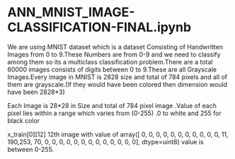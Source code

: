 # ANN_MNIST_IMAGE-CLASSIFICATION-FINAL.ipynb

We are using MNIST dataset which is a dataset Consisting of Handwritten Images from 0 to 9.These Numbers are from 0-9 and we need to classify among them so its a multiclass classification problem.There are a total 60000 images consists of digits between 0 to 9.These are all Grayscale Images.Every image in MNIST is 2828 size and total of 784 pixels and all of them are grayscale.(If they would have been colored then dimension would have been 2828*3)

Each Image is 28*28 in Size and total of 784 pixel image .Value of each pixel lies within a range which varies from (0-255) .0 to white and 255 for black color 

x_train[0][12] 12th image with value of array([  0,   0,   0,   0,   0,   0,   0,   0,   0,   0,   0,  11, 190,253,  70,   0,   0,   0,   0,   0,   0,   0,   0,   0,   0,   0, 0,   0], dtype=uint8) value is between 0-255.
         
         
         
